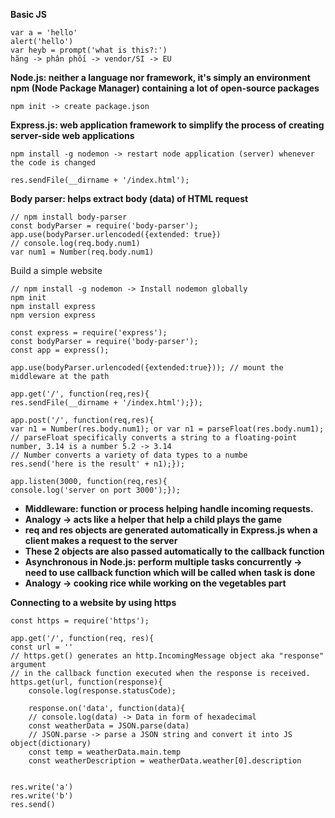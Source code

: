 **Basic JS**

    var a = 'hello'
    alert('hello')
    var heyb = prompt('what is this?:')
    hãng -> phân phối -> vendor/SI -> EU

**Node.js: neither a language nor framework, it's simply an environment**<br>
**npm (Node Package Manager) containing a lot of open-source packages**

    npm init -> create package.json
    
**Express.js: web application framework to simplify the process of creating server-side web applications**
    
    npm install -g nodemon -> restart node application (server) whenever the code is changed

    res.sendFile(__dirname + '/index.html');
    
**Body parser: helps extract body (data) of HTML request**

    // npm install body-parser
    const bodyParser = require('body-parser');
    app.use(bodyParser.urlencoded({extended: true})
    // console.log(req.body.num1)
    var num1 = Number(req.body.num1)
        
Build a simple website

    // npm install -g nodemon -> Install nodemon globally
    npm init 
    npm install express
    npm version express

    const express = require('express');
    const bodyParser = require('body-parser');
    const app = express();

    app.use(bodyParser.urlencoded({extended:true})); // mount the middleware at the path

    app.get('/', function(req,res){
    res.sendFile(__dirname + '/index.html');});

    app.post('/', function(req,res){
    var n1 = Number(res.body.num1); or var n1 = parseFloat(res.body.num1);
    // parseFloat specifically converts a string to a floating-point number, 3.14 is a number 5.2 -> 3.14
    // Number converts a variety of data types to a numbe
    res.send('here is the result' + n1);});
       
    app.listen(3000, function(req,res){
    console.log('server on port 3000');});
        
- **Middleware: function or process helping handle incoming requests.**
- **Analogy -> acts like a helper that help a child plays the game**<br>
- **req and res objects are generated automatically in Express.js when a client makes a request to the server**
- **These 2 objects are also passed automatically to the callback function**  
- **Asynchronous in Node.js: perform multiple tasks concurrently -> need to use callback function which will be called when task is done**
- **Analogy -> cooking rice while working on the vegetables part**<br>

**Connecting to a website by using https**

    const https = require('https');
    
    app.get('/', function(req, res){
    const url = ''
    // https.get() generates an http.IncomingMessage object aka "response" argument
    // in the callback function executed when the response is received.
    https.get(url, function(response){
        console.log(response.statusCode);
    
        response.on('data', function(data){
        // console.log(data) -> Data in form of hexadecimal
        const weatherData = JSON.parse(data) 
        // JSON.parse -> parse a JSON string and convert it into JS object(dictionary)
        const temp = weatherData.main.temp
        const weatherDescription = weatherData.weather[0].description

    
    res.write('a')
    res.write('b')
    res.send()

